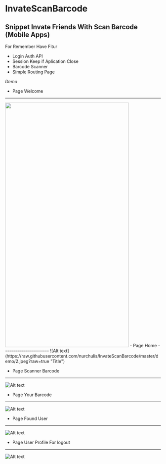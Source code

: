 # InvateScanBarcode
Snippet Invate Friends With Scan Barcode (Mobile Apps)
---------------------------------------------------
For Remember 
Have Fitur
- Login Auth API
- Session Keep if Aplication Close
- Barcode Scanner
- Simple Routing Page

*Demo*

- Page Welcome
------------------------
<img src="https://raw.githubusercontent.com/nurchulis/InvateScanBarcode/master/demo/1.jpeg" width="400" height="790">
- Page Home 
-----------------------
![Alt text](https://raw.githubusercontent.com/nurchulis/InvateScanBarcode/master/demo/2.jpeg?raw=true "Title")

- Page Scanner Barcode
-------------------------
![Alt text](https://raw.githubusercontent.com/nurchulis/InvateScanBarcode/master/demo/3.jpeg?raw=true "Title")

- Page Your Barcode
----------------------
![Alt text](https://raw.githubusercontent.com/nurchulis/InvateScanBarcode/master/demo/5.jpeg?raw=true "Title")

- Page Found User 
----------------------
![Alt text](https://raw.githubusercontent.com/nurchulis/InvateScanBarcode/master/demo/4.jpeg?raw=true "Title")

- Page User Profile For logout
----------------------
![Alt text](https://raw.githubusercontent.com/nurchulis/InvateScanBarcode/master/demo/6.jpeg?raw=true "Title")


